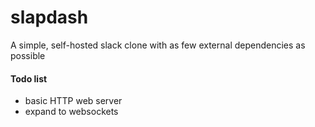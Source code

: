 # slapdash
A simple, self-hosted slack clone with as few external dependencies as possible


#### Todo list
- basic HTTP web server
- expand to websockets